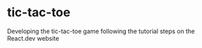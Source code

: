 # tic-tac-toe
Developing the tic-tac-toe game following the tutorial steps on the React.dev website
